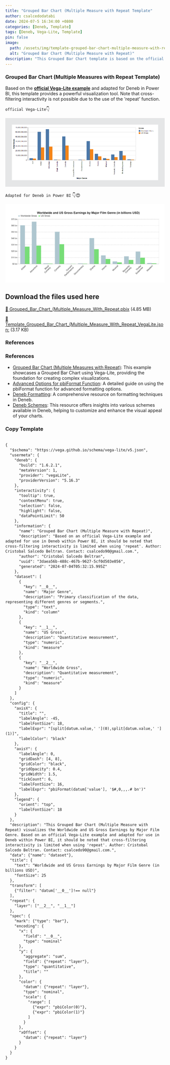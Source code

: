 ```yaml
---
title: "Grouped Bar Chart (Multiple Measure with Repeat Template"
author: csalcedodatabi
date: 2024-07-5 16:34:00 +0800
categories: [Deneb, Template]
tags: [Deneb, Vega-Lite, Template]
pin: false
image:
  path: /assets/img/template-grouped-bar-chart-multiple-measure-with-repeat/bar-chart-multiple-measure_1.png
  alt: "Grouped Bar Chart (Multiple Measure with Repeat)"
description: "This Grouped Bar Chart template is based on the official Vega-Lite example and has been adapted for Deneb in Power BI. Note that cross-filtering interactivity is not possible due to the use of the 'repeat' function."
---
```

### Grouped Bar Chart (Multiple Measures with Repeat Template)

Based on the [**official Vega-Lite example**](https://vega.github.io/vega-lite/examples/bar_grouped_repeated.html) and adapted for Deneb in Power BI, this template provides a powerful visualization tool. Note that cross-filtering interactivity is not possible due to the use of the 'repeat' function.

`official Vega-Lite`👇

![`official Vega-Lite`](/assets/img/template-grouped-bar-chart-multiple-measure-with-repeat/official-vega-lite.png)

`Adapted for Deneb in Power BI` 👇😍

![`Result`](/assets/img/template-grouped-bar-chart-multiple-measure-with-repeat/bar-chart-multiple-measure_2.png)

## Download the files used here

[🔽 Grouped_Bar_Chart_(Multiple_Measure_With_Repeat.pbix](https://github.com/CSalcedoDataBI/PowerBI-Deneb/raw/main/Grouped_Bar_Chart_(Multiple_Measure_With_Repeat)/Files/Grouped_Bar_Chart_(Multiple_Measure_With_Repeat).pbix) (4.85 MB)

[🔽 Template_Grouped_Bar_Chart_(Multiple_Measure_With_Repeat_VegaLite.json:](https://github.com/CSalcedoDataBI/PowerBI-Deneb/blob/6abdad6b2f0d87eccbf5b331dce0f9965d1404d6/Grouped_Bar_Chart_(Multiple_Measure_With_Repeat)/Files/Grouped_Bar_Chart_(Multiple_Measure_With_Repeat).json) (3.17 KB)

### References

### References

- [Grouped Bar Chart (Multiple Measures with Repeat)](https://vega.github.io/vega-lite/examples/bar_grouped_repeated.html): This example showcases a Grouped Bar Chart using Vega-Lite, providing the foundation for creating complex visualizations.
- [Advanced Options for pbiFormat Function](https://csalcedodatabi.github.io/posts/pbiformat-function-advanced-options/): A detailed guide on using the pbiFormat function for advanced formatting options.
- [Deneb Formatting](https://deneb-viz.github.io/formatting): A comprehensive resource on formatting techniques in Deneb.
- [Deneb Schemes](https://deneb-viz.github.io/schemes): This resource offers insights into various schemes available in Deneb, helping to customize and enhance the visual appeal of your charts.

### Copy Template

<pre class="highlight"><code>
{
  "$schema": "https://vega.github.io/schema/vega-lite/v5.json",
  "usermeta": {
    "deneb": {
      "build": "1.6.2.1",
      "metaVersion": 1,
      "provider": "vegaLite",
      "providerVersion": "5.16.3"
    },
    "interactivity": {
      "tooltip": true,
      "contextMenu": true,
      "selection": false,
      "highlight": false,
      "dataPointLimit": 50
    },
    "information": {
      "name": "Grouped Bar Chart (Multiple Measure with Repeat)",
      "description": "Based on an official Vega-Lite example and adapted for use in Deneb within Power BI, it should be noted that cross-filtering interactivity is limited when using 'repeat'. Author: Cristobal Salcedo Beltran. Contact: csalcedo90@gmail.com.",
      "author": "Cristobal Salcedo Beltran",
      "uuid": "3daea56b-488c-467b-9627-5cf0d503e056",
      "generated": "2024-07-04T05:32:15.995Z"
    },
    "dataset": [
      {
        "key": "__0__",
        "name": "Major Genre",
        "description": "Primary classification of the data, representing different genres or segments.",
        "type": "text",
        "kind": "column"
      },
      {
        "key": "__1__",
        "name": "US Gross",
        "description": "Quantitative measurement",
        "type": "numeric",
        "kind": "measure"
      },
      {
        "key": "__2__",
        "name": "Worldwide Gross",
        "description": "Quantitative measurement",
        "type": "numeric",
        "kind": "measure"
      }
    ]
  },
  "config": {
    "axisX": {
      "title": "",
      "labelAngle": -45,
      "labelFontSize": 18,
      "labelExpr": "[split[datum.value,' '](0),split[datum.value,' '](1)]",
      "labelColor": "black"
    },
    "axisY": {
      "labelAngle": 0,
      "gridDash": [4, 8],
      "gridColor": "black",
      "gridOpacity": 0.4,
      "gridWidth": 1.5,
      "tickCount": 6,
      "labelFontSize": 16,
      "labelExpr": "pbiFormat(datum['value'], '$#,0,,,.# bn')"
    },
    "legend": {
      "orient": "top",
      "labelFontSize": 18
    }
  },
  "description": "This Grouped Bar Chart (Multiple Measure with Repeat) visualizes the Worldwide and US Gross Earnings by Major Film Genre. Based on an official Vega-Lite example and adapted for use in Deneb within Power BI, it should be noted that cross-filtering interactivity is limited when using 'repeat'. Author: Cristobal Salcedo Beltran. Contact: csalcedo90@gmail.com.",
  "data": {"name": "dataset"},
  "title": {
    "text": "Worldwide and US Gross Earnings by Major Film Genre (in billions USD)",
    "fontSize": 25
  },
  "transform": [
    {"filter": "datum['__0__']!== null"}
  ],
  "repeat": {
    "layer": ["__2__", "__1__"]
  },
  "spec": {
    "mark": {"type": "bar"},
    "encoding": {
      "x": {
        "field": "__0__",
        "type": "nominal"
      },
      "y": {
        "aggregate": "sum",
        "field": {"repeat": "layer"},
        "type": "quantitative",
        "title": ""
      },
      "color": {
        "datum": {"repeat": "layer"},
        "type": "nominal",
        "scale": {
          "range": [
            {"expr": "pbiColor(0)"},
            {"expr": "pbiColor(1)"}
          ]
        }
      },
      "xOffset": {
        "datum": {"repeat": "layer"}
      }
    }
  }
}

</code></pre>

